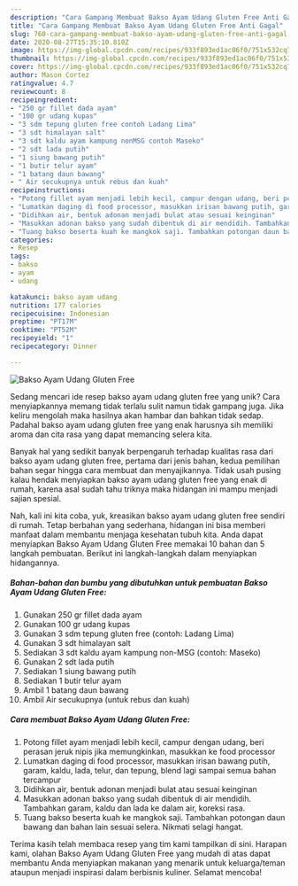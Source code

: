 ```yaml
---
description: "Cara Gampang Membuat Bakso Ayam Udang Gluten Free Anti Gagal"
title: "Cara Gampang Membuat Bakso Ayam Udang Gluten Free Anti Gagal"
slug: 760-cara-gampang-membuat-bakso-ayam-udang-gluten-free-anti-gagal
date: 2020-08-27T15:35:10.810Z
image: https://img-global.cpcdn.com/recipes/933f893ed1ac06f0/751x532cq70/bakso-ayam-udang-gluten-free-foto-resep-utama.jpg
thumbnail: https://img-global.cpcdn.com/recipes/933f893ed1ac06f0/751x532cq70/bakso-ayam-udang-gluten-free-foto-resep-utama.jpg
cover: https://img-global.cpcdn.com/recipes/933f893ed1ac06f0/751x532cq70/bakso-ayam-udang-gluten-free-foto-resep-utama.jpg
author: Mason Cortez
ratingvalue: 4.7
reviewcount: 8
recipeingredient:
- "250 gr fillet dada ayam"
- "100 gr udang kupas"
- "3 sdm tepung gluten free contoh Ladang Lima"
- "3 sdt himalayan salt"
- "3 sdt kaldu ayam kampung nonMSG contoh Maseko"
- "2 sdt lada putih"
- "1 siung bawang putih"
- "1 butir telur ayam"
- "1 batang daun bawang"
- " Air secukupnya untuk rebus dan kuah"
recipeinstructions:
- "Potong fillet ayam menjadi lebih kecil, campur dengan udang, beri perasan jeruk nipis jika memungkinkan, masukkan ke food processor"
- "Lumatkan daging di food processor, masukkan irisan bawang putih, garam, kaldu, lada, telur, dan tepung, blend lagi sampai semua bahan tercampur"
- "Didihkan air, bentuk adonan menjadi bulat atau sesuai keinginan"
- "Masukkan adonan bakso yang sudah dibentuk di air mendidih. Tambahkan garam, kaldu dan lada ke dalam air, koreksi rasa."
- "Tuang bakso beserta kuah ke mangkok saji. Tambahkan potongan daun bawang dan bahan lain sesuai selera. Nikmati selagi hangat."
categories:
- Resep
tags:
- bakso
- ayam
- udang

katakunci: bakso ayam udang 
nutrition: 177 calories
recipecuisine: Indonesian
preptime: "PT17M"
cooktime: "PT52M"
recipeyield: "1"
recipecategory: Dinner

---
```



![Bakso Ayam Udang Gluten Free](https://img-global.cpcdn.com/recipes/933f893ed1ac06f0/751x532cq70/bakso-ayam-udang-gluten-free-foto-resep-utama.jpg)

Sedang mencari ide resep bakso ayam udang gluten free yang unik? Cara menyiapkannya memang tidak terlalu sulit namun tidak gampang juga. Jika keliru mengolah maka hasilnya akan hambar dan bahkan tidak sedap. Padahal bakso ayam udang gluten free yang enak harusnya sih memiliki aroma dan cita rasa yang dapat memancing selera kita.



Banyak hal yang sedikit banyak berpengaruh terhadap kualitas rasa dari bakso ayam udang gluten free, pertama dari jenis bahan, kedua pemilihan bahan segar hingga cara membuat dan menyajikannya. Tidak usah pusing kalau hendak menyiapkan bakso ayam udang gluten free yang enak di rumah, karena asal sudah tahu triknya maka hidangan ini mampu menjadi sajian spesial.


Nah, kali ini kita coba, yuk, kreasikan bakso ayam udang gluten free sendiri di rumah. Tetap berbahan yang sederhana, hidangan ini bisa memberi manfaat dalam membantu menjaga kesehatan tubuh kita. Anda dapat menyiapkan Bakso Ayam Udang Gluten Free memakai 10 bahan dan 5 langkah pembuatan. Berikut ini langkah-langkah dalam menyiapkan hidangannya.

<!--inarticleads1-->

##### Bahan-bahan dan bumbu yang dibutuhkan untuk pembuatan Bakso Ayam Udang Gluten Free:

1. Gunakan 250 gr fillet dada ayam
1. Gunakan 100 gr udang kupas
1. Gunakan 3 sdm tepung gluten free (contoh: Ladang Lima)
1. Gunakan 3 sdt himalayan salt
1. Sediakan 3 sdt kaldu ayam kampung non-MSG (contoh: Maseko)
1. Gunakan 2 sdt lada putih
1. Sediakan 1 siung bawang putih
1. Sediakan 1 butir telur ayam
1. Ambil 1 batang daun bawang
1. Ambil  Air secukupnya (untuk rebus dan kuah)




<!--inarticleads2-->

##### Cara membuat Bakso Ayam Udang Gluten Free:

1. Potong fillet ayam menjadi lebih kecil, campur dengan udang, beri perasan jeruk nipis jika memungkinkan, masukkan ke food processor
1. Lumatkan daging di food processor, masukkan irisan bawang putih, garam, kaldu, lada, telur, dan tepung, blend lagi sampai semua bahan tercampur
1. Didihkan air, bentuk adonan menjadi bulat atau sesuai keinginan
1. Masukkan adonan bakso yang sudah dibentuk di air mendidih. Tambahkan garam, kaldu dan lada ke dalam air, koreksi rasa.
1. Tuang bakso beserta kuah ke mangkok saji. Tambahkan potongan daun bawang dan bahan lain sesuai selera. Nikmati selagi hangat.




Terima kasih telah membaca resep yang tim kami tampilkan di sini. Harapan kami, olahan Bakso Ayam Udang Gluten Free yang mudah di atas dapat membantu Anda menyiapkan makanan yang menarik untuk keluarga/teman ataupun menjadi inspirasi dalam berbisnis kuliner. Selamat mencoba!
